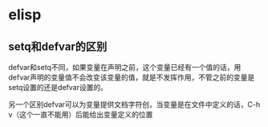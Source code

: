 elisp
====

setq和defvar的区别
---
defvar和setq不同，如果变量在声明之前，这个变量已经有一个值的话，用defvar声明的变量值不会改变该变量的值，就是不发挥作用，不管之前的变量是setq设置的还是defvar设置的。  


另一个区别defvar可以为变量提供文档字符创，当变量是在文件中定义的话，C-h v（这个一直不能用）后能给出变量定义的位置